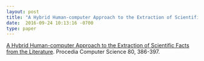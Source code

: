 ```yaml
---
layout: post
title: "A Hybrid Human-computer Approach to the Extraction of Scientific Facts from the Literature"
date:  2016-09-24 10:13:16 -0700
type: paper
---
```

[A Hybrid Human-computer Approach to the Extraction of Scientific Facts from the Literature](https://www.researchgate.net/publication/303746084_A_Hybrid_Human-computer_Approach_to_the_Extraction_of_Scientific_Facts_from_the_Literature). Procedia Computer Science 80, 386-397.
